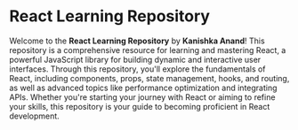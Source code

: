 # React Learning Repository

Welcome to the **React Learning Repository** by **Kanishka Anand**! This repository is a comprehensive resource for learning and mastering React, a powerful JavaScript library for building dynamic and interactive user interfaces. Through this repository, you'll explore the fundamentals of React, including components, props, state management, hooks, and routing, as well as advanced topics like performance optimization and integrating APIs. Whether you're starting your journey with React or aiming to refine your skills, this repository is your guide to becoming proficient in React development.
